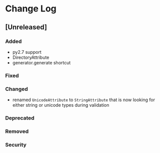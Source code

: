 # Change Log

## [Unreleased]
### Added

- py2.7 support
- DirectoryAttribute
- generator.generate shortcut

### Fixed
### Changed

- renamed `UnicodeAttribute` to `StringAttribute` that is now looking for either string or unicode types during validation

### Deprecated
### Removed
### Security
